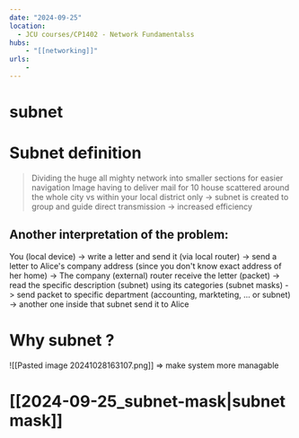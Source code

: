 ```yaml
---
date: "2024-09-25"
location: 
  - JCU courses/CP1402 - Network Fundamentalss
hubs: 
    - "[[networking]]"
urls:
    - 
---
```


# subnet
# Subnet definition
> Dividing the huge all mighty network into smaller sections for easier navigation
> Image having to deliver mail for 10 house scattered around the whole city vs within your local district only
> -> subnet is created to group and guide direct transmission -> increased efficiency

## Another interpretation of the problem:
You (local device) -> write a letter and send it (via local router) -> send a letter to Alice's company address (since you don't know exact address of her home)
-> The company (external) router receive the letter (packet) -> read the specific description (subnet) using its categories (subnet masks)
-> send packet to specific department (accounting, markteting, ... or subnet) -> another one inside that subnet send it to Alice 

# Why subnet ?
![[Pasted image 20241028163107.png]]
=> make system more managable


# [[2024-09-25_subnet-mask|subnet mask]]
